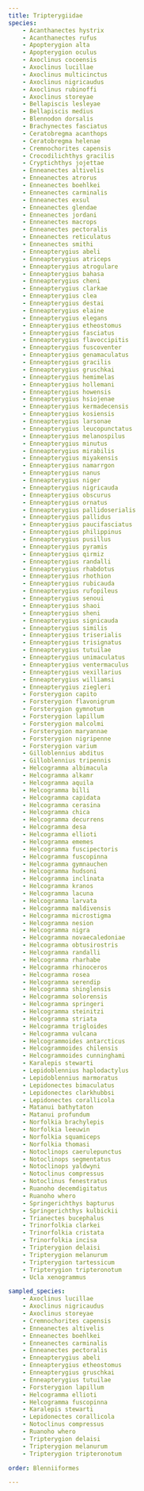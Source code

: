```yaml
---
title: Tripterygiidae
species:
    - Acanthanectes hystrix
    - Acanthanectes rufus
    - Apopterygion alta
    - Apopterygion oculus
    - Axoclinus cocoensis
    - Axoclinus lucillae
    - Axoclinus multicinctus
    - Axoclinus nigricaudus
    - Axoclinus rubinoffi
    - Axoclinus storeyae
    - Bellapiscis lesleyae
    - Bellapiscis medius
    - Blennodon dorsalis
    - Brachynectes fasciatus
    - Ceratobregma acanthops
    - Ceratobregma helenae
    - Cremnochorites capensis
    - Crocodilichthys gracilis
    - Cryptichthys jojettae
    - Enneanectes altivelis
    - Enneanectes atrorus
    - Enneanectes boehlkei
    - Enneanectes carminalis
    - Enneanectes exsul
    - Enneanectes glendae
    - Enneanectes jordani
    - Enneanectes macrops
    - Enneanectes pectoralis
    - Enneanectes reticulatus
    - Enneanectes smithi
    - Enneapterygius abeli
    - Enneapterygius atriceps
    - Enneapterygius atrogulare
    - Enneapterygius bahasa
    - Enneapterygius cheni
    - Enneapterygius clarkae
    - Enneapterygius clea
    - Enneapterygius destai
    - Enneapterygius elaine
    - Enneapterygius elegans
    - Enneapterygius etheostomus
    - Enneapterygius fasciatus
    - Enneapterygius flavoccipitis
    - Enneapterygius fuscoventer
    - Enneapterygius genamaculatus
    - Enneapterygius gracilis
    - Enneapterygius gruschkai
    - Enneapterygius hemimelas
    - Enneapterygius hollemani
    - Enneapterygius howensis
    - Enneapterygius hsiojenae
    - Enneapterygius kermadecensis
    - Enneapterygius kosiensis
    - Enneapterygius larsonae
    - Enneapterygius leucopunctatus
    - Enneapterygius melanospilus
    - Enneapterygius minutus
    - Enneapterygius mirabilis
    - Enneapterygius miyakensis
    - Enneapterygius namarrgon
    - Enneapterygius nanus
    - Enneapterygius niger
    - Enneapterygius nigricauda
    - Enneapterygius obscurus
    - Enneapterygius ornatus
    - Enneapterygius pallidoserialis
    - Enneapterygius pallidus
    - Enneapterygius paucifasciatus
    - Enneapterygius philippinus
    - Enneapterygius pusillus
    - Enneapterygius pyramis
    - Enneapterygius qirmiz
    - Enneapterygius randalli
    - Enneapterygius rhabdotus
    - Enneapterygius rhothion
    - Enneapterygius rubicauda
    - Enneapterygius rufopileus
    - Enneapterygius senoui
    - Enneapterygius shaoi
    - Enneapterygius sheni
    - Enneapterygius signicauda
    - Enneapterygius similis
    - Enneapterygius triserialis
    - Enneapterygius trisignatus
    - Enneapterygius tutuilae
    - Enneapterygius unimaculatus
    - Enneapterygius ventermaculus
    - Enneapterygius vexillarius
    - Enneapterygius williamsi
    - Enneapterygius ziegleri
    - Forsterygion capito
    - Forsterygion flavonigrum
    - Forsterygion gymnotum
    - Forsterygion lapillum
    - Forsterygion malcolmi
    - Forsterygion maryannae
    - Forsterygion nigripenne
    - Forsterygion varium
    - Gilloblennius abditus
    - Gilloblennius tripennis
    - Helcogramma albimacula
    - Helcogramma alkamr
    - Helcogramma aquila
    - Helcogramma billi
    - Helcogramma capidata
    - Helcogramma cerasina
    - Helcogramma chica
    - Helcogramma decurrens
    - Helcogramma desa
    - Helcogramma ellioti
    - Helcogramma ememes
    - Helcogramma fuscipectoris
    - Helcogramma fuscopinna
    - Helcogramma gymnauchen
    - Helcogramma hudsoni
    - Helcogramma inclinata
    - Helcogramma kranos
    - Helcogramma lacuna
    - Helcogramma larvata
    - Helcogramma maldivensis
    - Helcogramma microstigma
    - Helcogramma nesion
    - Helcogramma nigra
    - Helcogramma novaecaledoniae
    - Helcogramma obtusirostris
    - Helcogramma randalli
    - Helcogramma rharhabe
    - Helcogramma rhinoceros
    - Helcogramma rosea
    - Helcogramma serendip
    - Helcogramma shinglensis
    - Helcogramma solorensis
    - Helcogramma springeri
    - Helcogramma steinitzi
    - Helcogramma striata
    - Helcogramma trigloides
    - Helcogramma vulcana
    - Helcogrammoides antarcticus
    - Helcogrammoides chilensis
    - Helcogrammoides cunninghami
    - Karalepis stewarti
    - Lepidoblennius haplodactylus
    - Lepidoblennius marmoratus
    - Lepidonectes bimaculatus
    - Lepidonectes clarkhubbsi
    - Lepidonectes corallicola
    - Matanui bathytaton
    - Matanui profundum
    - Norfolkia brachylepis
    - Norfolkia leeuwin
    - Norfolkia squamiceps
    - Norfolkia thomasi
    - Notoclinops caerulepunctus
    - Notoclinops segmentatus
    - Notoclinops yaldwyni
    - Notoclinus compressus
    - Notoclinus fenestratus
    - Ruanoho decemdigitatus
    - Ruanoho whero
    - Springerichthys bapturus
    - Springerichthys kulbickii
    - Trianectes bucephalus
    - Trinorfolkia clarkei
    - Trinorfolkia cristata
    - Trinorfolkia incisa
    - Tripterygion delaisi
    - Tripterygion melanurum
    - Tripterygion tartessicum
    - Tripterygion tripteronotum
    - Ucla xenogrammus

sampled_species:
    - Axoclinus lucillae
    - Axoclinus nigricaudus
    - Axoclinus storeyae
    - Cremnochorites capensis
    - Enneanectes altivelis
    - Enneanectes boehlkei
    - Enneanectes carminalis
    - Enneanectes pectoralis
    - Enneapterygius abeli
    - Enneapterygius etheostomus
    - Enneapterygius gruschkai
    - Enneapterygius tutuilae
    - Forsterygion lapillum
    - Helcogramma ellioti
    - Helcogramma fuscopinna
    - Karalepis stewarti
    - Lepidonectes corallicola
    - Notoclinus compressus
    - Ruanoho whero
    - Tripterygion delaisi
    - Tripterygion melanurum
    - Tripterygion tripteronotum

order: Blenniiformes

---
```

